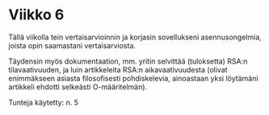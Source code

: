 # Viikko 6

Tällä viikolla tein vertaisarvioinnin ja korjasin sovellukseni asennusongelmia, joista opin saamastani vertaisarviosta.  

Täydensin myös dokumentaation, mm. yritin selvittää (tuloksetta) RSA:n tilavaativuuden, ja luin artikkeleita RSA:n aikavaativuudesta (olivat enimmäkseen asiasta filosofisesti pohdiskelevia, ainoastaan yksi löytämäni artikkeli ehdotti selkeästi O-määritelmän).

Tunteja käytetty: n. 5
